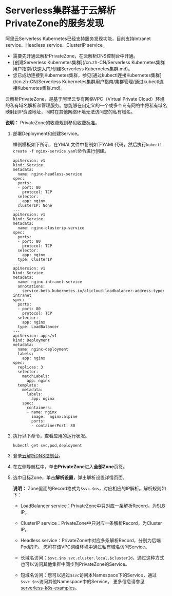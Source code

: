# Serverless集群基于云解析PrivateZone的服务发现

阿里云Serverless Kubernetes已经支持服务发现功能，目前支持Intranet service、Headless service、ClusterIP service。

-   需要先开通云解析PrivateZone，在云解析DNS控制台中开通。
-   [创建Serverless Kubernetes集群](/cn.zh-CN/Serverless Kubernetes集群用户指南/快速入门/创建Serverless Kubernetes集群.md)。
-   您已成功连接到Kubernetes集群，参见[通过kubectl连接Kubernetes集群](/cn.zh-CN/Serverless Kubernetes集群用户指南/集群管理/通过kubectl连接Kubernetes集群.md)。

云解析PrivateZone，是基于阿里云专有网络VPC（Virtual Private Cloud）环境的私有域名解析和管理服务。您能够在自定义的一个或多个专有网络中将私有域名映射到IP资源地址，同时在其他网络环境无法访问您的私有域名。

**说明：** PrivateZone的收费规则参见[收费标准](https://help.aliyun.com/document_detail/71338.html)。

1.  部署Deployment和创建Service。

    样例模板如下所示，在YMAL文件中复制如下YAML代码，然后执行`kubectl create -f nginx-service.yaml`命令进行创建。

    ```
    apiVersion: v1
    kind: Service
    metadata:
      name: nginx-headless-service
    spec:
      ports:
      - port: 80
        protocol: TCP
      selector:
        app: nginx
      clusterIP: None
    ---
    apiVersion: v1
    kind: Service
    metadata:
      name: nginx-clusterip-service
    spec:
      ports:
      - port: 80
        protocol: TCP
      selector:
        app: nginx
      type: ClusterIP
    ---
    apiVersion: v1
    kind: Service
    metadata:
      name: nginx-intranet-service
      annotations:
        service.beta.kubernetes.io/alicloud-loadbalancer-address-type: intranet
    spec:
      ports:
      - port: 80
        protocol: TCP
      selector:
        app: nginx
      type: LoadBalancer
    ---
    apiVersion: apps/v1
    kind: Deployment
    metadata:
      name: nginx-deployment
      labels:
        app: nginx
    spec:
      replicas: 3
      selector:
        matchLabels:
          app: nginx
      template:
        metadata:
          labels:
            app: nginx
        spec:
          containers:
          - name: nginx
            image:  nginx:alpine
            ports:
            - containerPort: 80
    ```

2.  执行以下命令，查看应用的运行状况。

    ```
    kubectl get svc,pod,deployment
    ```

3.  登录[云解析DNS控制台](https://dns.console.aliyun.com/)。

4.  在左侧导航栏中，单击**PrivateZone**进入**全部Zone**页签。

5.  选中目标Zone，单击**解析设置**，弹出解析设置详情页面。

    **说明：** Zone里面的Record格式为`$svc.$ns`，对应相应的IP解析。解析规则如下：

    -   LoadBalancer service：PrivateZone中只对应一条解析Record，为SLB IP。
    -   ClusterIP service：PrivateZone中只对应一条解析Record，为Cluster IP。
    -   Headless service：PrivateZone中对应多条解析Record，分别为后端Pod的IP。
    您可在该VPC网络环境中通过私有域名访问Service。

    -   长域名访问：`$svc.$ns.svc.cluster.local.$clusterId`，通过这种方式也可以访问其他集群中同步到PrivateZone的Service。
    -   短域名访问：您可以通过`$svc`访问本Namespace下的Service，通过`$svc.$ns`访问其他Namespace中的Service。
    更多信息请参见[serverless-k8s-examples](https://github.com/AliyunContainerService/serverless-k8s-examples)。


